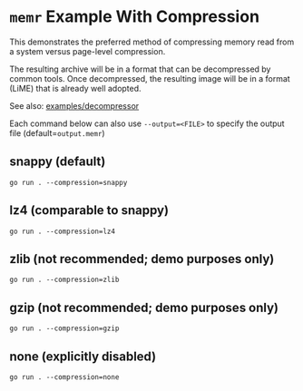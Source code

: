 # `memr` Example With Compression

This demonstrates the preferred method of compressing memory read from a
system versus page-level compression.

The resulting archive will be in a format that can be decompressed by common tools.
Once decompressed, the resulting image will be in a format (LiME) that is already well adopted.

See also: [examples/decompressor](../decompressor)

Each command below can also use `--output=<FILE>` to specify the output file (default=`output.memr`)

## snappy (default)

    go run . --compression=snappy

## lz4 (comparable to snappy)

    go run . --compression=lz4

## zlib (not recommended; demo purposes only)

    go run . --compression=zlib

## gzip (not recommended; demo purposes only)

    go run . --compression=gzip

## none (explicitly disabled)

    go run . --compression=none
